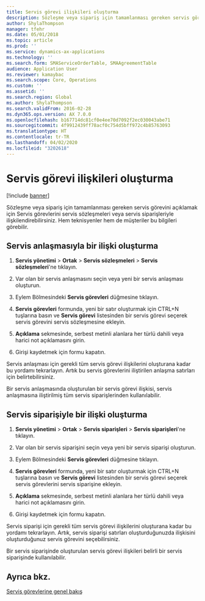 ```yaml
---
title: Servis görevi ilişkileri oluşturma
description: Sözleşme veya sipariş için tamamlanması gereken servis görevini açıklamak için Servis görevlerini servis sözleşmeleri veya servis siparişleriyle ilişkilendirebilirsiniz.
author: ShylaThompson
manager: tfehr
ms.date: 05/01/2018
ms.topic: article
ms.prod: ''
ms.service: dynamics-ax-applications
ms.technology: ''
ms.search.form: SMAServiceOrderTable, SMAAgreementTable
audience: Application User
ms.reviewer: kamaybac
ms.search.scope: Core, Operations
ms.custom: ''
ms.assetid: ''
ms.search.region: Global
ms.author: ShylaThompson
ms.search.validFrom: 2016-02-28
ms.dyn365.ops.version: AX 7.0.0
ms.openlocfilehash: b167714dc81cf0e4ee70d7092f2ec030043abe71
ms.sourcegitcommit: 4f9912439ff78acf0c754d5bff972c4b85763093
ms.translationtype: HT
ms.contentlocale: tr-TR
ms.lasthandoff: 04/02/2020
ms.locfileid: "3202618"
---
```

# <a name="create-service-task-relations"></a>Servis görevi ilişkileri oluşturma    

[!include [banner](../includes/banner.md)]

Sözleşme veya sipariş için tamamlanması gereken servis görevini açıklamak için Servis görevlerini servis sözleşmeleri veya servis siparişleriyle ilişkilendirebilirsiniz. Hem teknisyenler hem de müşteriler bu bilgileri görebilir.

## <a name="create-a-relation-with-a-service-agreement"></a>Servis anlaşmasıyla bir ilişki oluşturma

1.  **Servis yönetimi** \> **Ortak** \> **Servis sözleşmeleri** \> **Servis sözleşmeleri**'ne tıklayın.

2.  Var olan bir servis anlaşmasını seçin veya yeni bir servis anlaşması oluşturun.

3.  Eylem Bölmesindeki **Servis görevleri** düğmesine tıklayın.

4.  **Servis görevleri** formunda, yeni bir satır oluşturmak için CTRL+N tuşlarına basın ve **Servis görevi** listesinden bir servis görevi seçerek servis görevini servis sözleşmesine ekleyin.

5.  **Açıklama** sekmesinde, serbest metinli alanlara her türlü dahili veya harici not açıklamasını girin.

6.  Girişi kaydetmek için formu kapatın.

Servis anlaşması için gerekli tüm servis görevi ilişkilerini oluşturana kadar bu yordamı tekrarlayın. Artık bu servis görevlerini iliştirilen anlaşma satırları için belirtebilirsiniz.

Bir servis anlaşmasında oluşturulan bir servis görevi ilişkisi, servis anlaşmasına iliştirilmiş tüm servis siparişlerinden kullanılabilir.

## <a name="create-a-relation-with-a-service-order"></a>Servis siparişiyle bir ilişki oluşturma

1.  **Servis yönetimi** \> **Ortak** \> **Servis siparişleri** \> **Servis siparişleri**'ne tıklayın.

2.  Var olan bir servis siparişini seçin veya yeni bir servis siparişi oluşturun.

3.  Eylem Bölmesindeki **Servis görevleri** düğmesine tıklayın.

4.  **Servis görevleri** formunda, yeni bir satır oluşturmak için CTRL+N tuşlarına basın ve **Servis görevi** listesinden bir servis görevi seçerek servis görevlerini servis siparişine ekleyin.

5.  **Açıklama** sekmesinde, serbest metinli alanlara her türlü dahili veya harici not açıklamasını girin.

6.  Girişi kaydetmek için formu kapatın.

Servis siparişi için gerekli tüm servis görevi ilişkilerini oluşturana kadar bu yordamı tekrarlayın. Artık, servis siparişi satırları oluşturduğunuzda ilişkisini oluşturduğunuz servis görevini seçebilirsiniz.

Bir servis siparişinde oluşturulan servis görevi ilişkileri belirli bir servis siparişinde kullanılabilir.

## <a name="see-also"></a>Ayrıca bkz.

[Servis görevlerine genel bakış](service-tasks.md)


  


